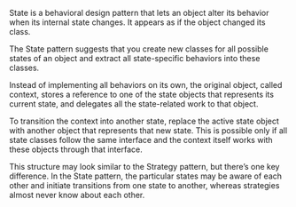 State is a behavioral design pattern that lets an object alter its behavior when its internal state changes. It appears as if the object changed its class.

The State pattern suggests that you create new classes for all possible states of an object and extract all state-specific behaviors into these classes.

Instead of implementing all behaviors on its own, the original object, called context, stores a reference to one of the state objects that represents its current state, and delegates all the state-related work to that object.

To transition the context into another state, replace the active state object with another object that represents that new state. This is possible only if all state classes follow the same interface and the context itself works with these objects through that interface.

This structure may look similar to the Strategy pattern, but there’s one key difference. In the State pattern, the particular states may be aware of each other and initiate transitions from one state to another, whereas strategies almost never know about each other.
